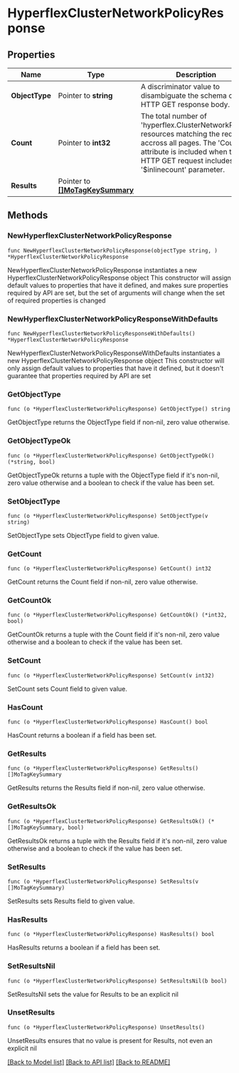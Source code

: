 # HyperflexClusterNetworkPolicyResponse

## Properties

Name | Type | Description | Notes
------------ | ------------- | ------------- | -------------
**ObjectType** | Pointer to **string** | A discriminator value to disambiguate the schema of a HTTP GET response body. | 
**Count** | Pointer to **int32** | The total number of &#39;hyperflex.ClusterNetworkPolicy&#39; resources matching the request, accross all pages. The &#39;Count&#39; attribute is included when the HTTP GET request includes the &#39;$inlinecount&#39; parameter. | [optional] 
**Results** | Pointer to [**[]MoTagKeySummary**](mo.TagKeySummary.md) |  | [optional] 

## Methods

### NewHyperflexClusterNetworkPolicyResponse

`func NewHyperflexClusterNetworkPolicyResponse(objectType string, ) *HyperflexClusterNetworkPolicyResponse`

NewHyperflexClusterNetworkPolicyResponse instantiates a new HyperflexClusterNetworkPolicyResponse object
This constructor will assign default values to properties that have it defined,
and makes sure properties required by API are set, but the set of arguments
will change when the set of required properties is changed

### NewHyperflexClusterNetworkPolicyResponseWithDefaults

`func NewHyperflexClusterNetworkPolicyResponseWithDefaults() *HyperflexClusterNetworkPolicyResponse`

NewHyperflexClusterNetworkPolicyResponseWithDefaults instantiates a new HyperflexClusterNetworkPolicyResponse object
This constructor will only assign default values to properties that have it defined,
but it doesn't guarantee that properties required by API are set

### GetObjectType

`func (o *HyperflexClusterNetworkPolicyResponse) GetObjectType() string`

GetObjectType returns the ObjectType field if non-nil, zero value otherwise.

### GetObjectTypeOk

`func (o *HyperflexClusterNetworkPolicyResponse) GetObjectTypeOk() (*string, bool)`

GetObjectTypeOk returns a tuple with the ObjectType field if it's non-nil, zero value otherwise
and a boolean to check if the value has been set.

### SetObjectType

`func (o *HyperflexClusterNetworkPolicyResponse) SetObjectType(v string)`

SetObjectType sets ObjectType field to given value.


### GetCount

`func (o *HyperflexClusterNetworkPolicyResponse) GetCount() int32`

GetCount returns the Count field if non-nil, zero value otherwise.

### GetCountOk

`func (o *HyperflexClusterNetworkPolicyResponse) GetCountOk() (*int32, bool)`

GetCountOk returns a tuple with the Count field if it's non-nil, zero value otherwise
and a boolean to check if the value has been set.

### SetCount

`func (o *HyperflexClusterNetworkPolicyResponse) SetCount(v int32)`

SetCount sets Count field to given value.

### HasCount

`func (o *HyperflexClusterNetworkPolicyResponse) HasCount() bool`

HasCount returns a boolean if a field has been set.

### GetResults

`func (o *HyperflexClusterNetworkPolicyResponse) GetResults() []MoTagKeySummary`

GetResults returns the Results field if non-nil, zero value otherwise.

### GetResultsOk

`func (o *HyperflexClusterNetworkPolicyResponse) GetResultsOk() (*[]MoTagKeySummary, bool)`

GetResultsOk returns a tuple with the Results field if it's non-nil, zero value otherwise
and a boolean to check if the value has been set.

### SetResults

`func (o *HyperflexClusterNetworkPolicyResponse) SetResults(v []MoTagKeySummary)`

SetResults sets Results field to given value.

### HasResults

`func (o *HyperflexClusterNetworkPolicyResponse) HasResults() bool`

HasResults returns a boolean if a field has been set.

### SetResultsNil

`func (o *HyperflexClusterNetworkPolicyResponse) SetResultsNil(b bool)`

 SetResultsNil sets the value for Results to be an explicit nil

### UnsetResults
`func (o *HyperflexClusterNetworkPolicyResponse) UnsetResults()`

UnsetResults ensures that no value is present for Results, not even an explicit nil

[[Back to Model list]](../README.md#documentation-for-models) [[Back to API list]](../README.md#documentation-for-api-endpoints) [[Back to README]](../README.md)


